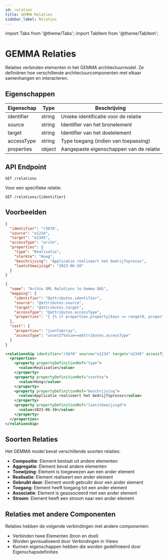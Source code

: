 ```yaml
---
id: relaties
title: GEMMA Relaties
sidebar_label: Relaties
---
```


import Tabs from '@theme/Tabs';
import TabItem from '@theme/TabItem';

# GEMMA Relaties

Relaties verbinden elementen in het GEMMA architectuurmodel. Ze definiëren hoe verschillende architectuurcomponenten met elkaar samenhangen en interacteren.

## Eigenschappen

| Eigenschap | Type | Beschrijving |
|------------|------|-------------|
| identifier | string | Unieke identificatie voor de relatie |
| source | string | Identifier van het bronelement |
| target | string | Identifier van het doelelement |
| accessType | string | Type toegang (indien van toepassing) |
| properties | object | Aangepaste eigenschappen van de relatie |

## API Endpoint

```
GET /relations
```

Voor een specifieke relatie:

```
GET /relations/{identifier}
```

## Voorbeelden

<Tabs>
  <TabItem value="json" label="JSON Voorbeeld" default>

```json
{
  "identifier": "r5678",
  "source": "e1234",
  "target": "e2345",
  "accessType": "write",
  "properties": {
    "type": "Realisatie",
    "sterkte": "Hoog",
    "beschrijving": "Applicatie realiseert het bedrijfsproces",
    "laatstGewijzigd": "2023-06-10"
  }
}
```

  </TabItem>
  <TabItem value="mapping" label="Mapping Configuratie">

```json
{
  "name": "Archio XML Relations to Gemma OAS",
  "mapping": {
    "identifier": "@attributes.identifier",
    "source": "@attributes.source",
    "target": "@attributes.target",
    "accessType": "@attributes.accessType",
    "properties": "{ {% if properties.property|keys == range(0, properties.property|length-1) %}{% for property in properties.property %}\"{{ property['@attributes'].propertyDefinitionRef }}\": \"{{ property.value }}\"{% if not loop.last %},{% endif %}{% endfor %}{%else%}{%set property = properties.property %}\"{{ property['@attributes'].propertyDefinitionRef }}\": \"{{ property.value }}\"{%endif%} }"
  },
  "cast": {
    "properties": "jsonToArray",
    "accessType": "unsetIfValue==@attributes.accessType"
  }
}
```

  </TabItem>
  <TabItem value="xml" label="XML Input Voorbeeld">

```xml
<relationship identifier="r5678" source="e1234" target="e2345" accessType="write" xsi:type="RealizationRelationship">
  <properties>
    <property propertyDefinitionRef="type">
      <value>Realisatie</value>
    </property>
    <property propertyDefinitionRef="sterkte">
      <value>Hoog</value>
    </property>
    <property propertyDefinitionRef="beschrijving">
      <value>Applicatie realiseert het bedrijfsproces</value>
    </property>
    <property propertyDefinitionRef="laatstGewijzigd">
      <value>2023-06-10</value>
    </property>
  </properties>
</relationship>
```

  </TabItem>
</Tabs>

## Soorten Relaties

Het GEMMA model bevat verschillende soorten relaties:

- **Compositie**: Element bestaat uit andere elementen
- **Aggregatie**: Element bevat andere elementen
- **Toewijzing**: Element is toegewezen aan een ander element
- **Realisatie**: Element realiseert een ander element
- **Gebruikt door**: Element wordt gebruikt door een ander element
- **Toegang**: Element heeft toegang tot een ander element
- **Associatie**: Element is geassocieerd met een ander element
- **Stroom**: Element heeft een stroom naar een ander element

## Relaties met andere Componenten

Relaties hebben de volgende verbindingen met andere componenten:

- Verbinden twee Elementen (bron en doel)
- Worden gevisualiseerd door Verbindingen in Views
- Kunnen eigenschappen hebben die worden gedefinieerd door Eigenschapsdefinities 